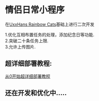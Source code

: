 # 情侣日常小程序
在[UxxHans Rainbow Cats](https://github.com/UxxHans/Rainbow-Cats-Personal-WeChat-MiniProgram)基础上进行二次开发

1.优化互相布置任务的处理，添加纪念日等功能.  
2.突破二十条任务上限.  
3.允许上传图片.  

## 超详细部署教程:
[从0开始超详细部署教程](https://jetzihan.netlify.app/docs/FrontEnd/FETricks/mini-inannan)



## 还在开发和优化中.....

